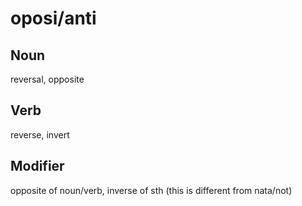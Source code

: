 oposi/anti
===

Noun
---

reversal, opposite

Verb
---

reverse, invert

Modifier
---

opposite of noun/verb, inverse of sth (this is different from nata/not)